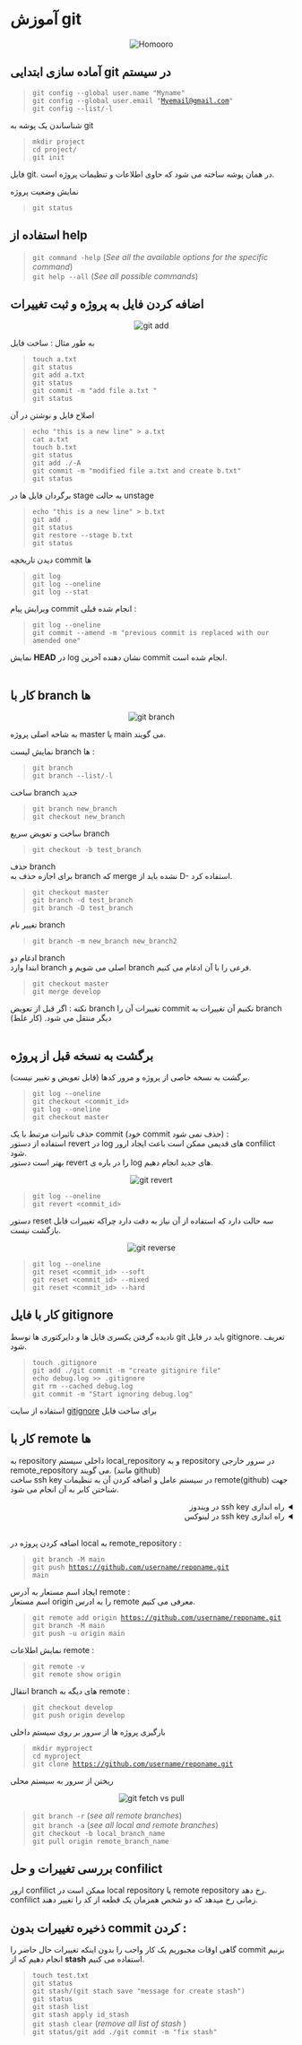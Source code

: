 # آموزش git

<div align="center">
  <img src="https://avatars.githubusercontent.com/u/129286738?s=200&v=4" alt="Homooro" style="width:auto;">
</div>

## آماده سازی ابتدایی git در سیستم
 
> <code>git config --global user.name "Myname"</code>  
> <code>git config --global user.email "Myemail@gmail.com"</code>  
> <code>git config --list/-l</code>  

<p>شناساندن یک پوشه به git</p>

> <code>mkdir project</code>  
> <code>cd project/</code>  
> <code>git init</code>  

فایل git. در همان پوشه ساخته می شود که حاوی اطلاعات و تنظیمات پروژه است.  

<p>نمایش وضعیت پروژه </p>  

> <code>git status</code>  

## استفاده از help  
> <code>git command -help</code>  (<em>See all the available options for the specific command</em>)  
> <code>git help --all</code>  (<em>See all possible commands</em>) 

## اضافه کردن فایل به پروژه و ثبت تغییرات

<div align="center">
  <img src="https://encrypted-tbn0.gstatic.com/images?q=tbn:ANd9GcTjUMKlOAdFOWaBW_Dk8Odg2AZipZo2b49RsvsKOeqPXLYC_8tvRH80Byc4HMu1rnaM714&usqp=CAU" alt="git add" style="width:auto;">
</div>  

به طور مثال : ساخت فایل  

> <code>touch a.txt</code>  
> <code>git status</code>  
> <code>git add a.txt</code>  
> <code>git status</code>  
> <code>git commit -m "add file a.txt "</code>  
> <code>git status</code>  

اصلاح فایل و نوشتن در آن  
> <code>echo "this is a new line" > a.txt</code>  
> <code>cat a.txt</code>    
> <code>touch b.txt</code>  
> <code>git status</code>  
> <code>git add ./-A</code>   
> <code>git commit -m "modified file a.txt and create b.txt"</code>  
> <code>git status</code>  

برگردان فایل ها در stage به حالت unstage

> <code>echo "this is a new line" > b.txt</code>     
> <code>git add .</code>  
> <code>git status</code>  
> <code>git restore --stage b.txt </code>  
> <code>git status</code>   

دیدن تاریخچه commit ها

> <code>git log</code>  
> <code>git log --oneline</code>  
> <code>git log --stat</code>  

ویرایش پیام commit انجام شده قبلی :   
> <code>git log --oneline</code>  
> <code>git commit --amend -m "previous commit is replaced with our amended one"</code>  

نمایش **HEAD** در log نشان دهنده آخرین commit انجام شده است.  
</br>  
## کار با branch ها

<div align="center">
  <img src="https://encrypted-tbn0.gstatic.com/images?q=tbn:ANd9GcTFKUtCq_zsUm4gX7FwWydZ99wzZLUDv0R45hgdoB3_5BAyEmbPt5qXPB7RzDRXfYBjTf0&usqp=CAU" alt="git branch" style="width:auto;">
</div>

به شاخه اصلی پروژه master یا main می گویند.  

نمایش لیست branch ها :  
> <code>git branch</code>  
> <code>git branch --list/-l</code>  

ساخت branch جدید  
> <code>git branch new_branch</code>  
> <code>git checkout new_branch</code>  

ساخت و تعویض سریع branch  
> <code>git checkout -b test_branch</code> 

حذف branch   
برای اجازه حذف به branch که merge نشده باید از D- استفاده کرد.  
> <code>git checkout master</code>   
> <code>git branch -d test_branch</code>  
> <code>git branch -D test_branch</code>  

تغییر نام branch  
> <code>git branch -m new_branch new_branch2</code>  

ادغام دو branch  
ابتدا وارد branch اصلی می شویم و branch فرعی را با آن ادغام می کنیم.  

> <code>git checkout master </code>   
> <code>git merge develop </code>  

نکته : اگر قبل از تعویض  branch تغییرات آن را commit نکنیم آن تغییرات به branch دیگر منتقل می شود. (کار غلط)  
</br>
## برگشت به نسخه قبل از پروژه  

برگشت به نسخه خاصی از پروژه و مرور کدها (قابل تعویض و تغییر نیست).  
> <code>git log --oneline </code>   
> <code>git checkout <commit_id> </code>  
> <code>git log --oneline </code>  
> <code>git checkout master </code>  

حذف تاثیرات مرتبط با یک commit (خود commit حذف نمی شود) :  
استفاده از دستور revert در log های قدیمی ممکن است باعث ایجاد ارور confilict شود.  
بهتر است دستور revert را در باره ی log های جدید انجام دهیم.  
<div align="center">
  <img src="https://encrypted-tbn0.gstatic.com/images?q=tbn:ANd9GcREslOV3MOQDtRqG21waIy_t9lHL0WQTDBlTeCxK-gTrCdHl9ZYXzb6e4JjTFQpAmRLUNE&usqp=CAU" alt="git revert" style="width:auto;">  
</div>  

> <code>git log --oneline </code>   
> <code>git revert <commit_id> </code>  

دستور reset سه حالت دارد که استفاده از آن نیاز به دقت دارد چراکه تغییرات قابل بازگشت نیست.  
<div align="center">
  <img src="https://www.bogotobogo.com/DevOps/SCM/Git/images/Hard_Reset/three-resets.png" alt="git reverse" style="width:auto;">
</div>  

> <code>git log --oneline </code>   
> <code>git reset <commit_id> --soft</code>  
> <code>git reset <commit_id>  --mixed</code>  
> <code>git reset <commit_id>  --hard</code>  

## کار با فایل gitignore  
نادیده گرفتن یکسری فایل ها و دایرکتوری ها توسط git باید در فایل gitignore. تعریف شود.  

> <code>touch .gitignore</code>  
> <code>git add ./git commit -m "create gitignire file"</code>   
> <code>echo debug.log >> .gitignore </code>  
> <code>git rm --cached debug.log </code>  
> <code>git commit -m "Start ignoring debug.log"</code>  

استفاده از سایت [gitignore](https://www.toptal.com/developers/gitignore) برای ساخت فایل 

## کار با remote ها  
به repository داخلی سیستم local_repository و به repository در سرور خارجی remote_repository می گویند. (مانند github)  
ساخت ssh key در سیستم عامل و اضافه کردن آن به تنظیمات remote(github) جهت شناختن کابر به آن انجام می شود.  

<details dir="rtl">
<summary>راه اندازی ssh key در ویندوز</summary>  
نرم افزار Command Prompt را باز کنید و دستور زیر را در آن تایپ کنید.</br>

> <code>ssh-keygen</code>

به صورت پیش فرض کلید SSh در مسیر C:\Users\your_username/.ssh/id_rsa. ذخیره می شود. برای تایید Enter بزنید.
سپس از شما درخواست میکند برای امنیت بیشتر یک پسورد وارد کنید در صورتی که نمی خواهید پسوردی وارد کنید کافیه دوباره enter بزنید.</br>
پس از ساخته شدن و ذخیره کردن کلید SSH به فولدر مربوطه مراجعه کنید. دو فایل در آن موجود است. فایل id_rsa که پسوندی ندارد و فایل id_rsa.pub که این فایل همان کلیدی است که روی سرورها برای احراز هویت آپلود می‌کنید. فایل اول در حقیقت کلید خصوصی است که می‌بایست از آن حفاظت کنید و در واقع نباید در اختیار کسی قرار بگیرد.</br>
حال وارد تنظیمات ریپازیتوری آنلاینتان شوید و افزودن ssh key را انتخاب کنید و سپس محتویات فایل id_rsa.pub را در آن بریزید.</br>

</details>


<details dir="rtl">
<summary>راه اندازی ssh key در لینوکس</summary>  
اولین مرحله برای تنظیم کلیدهای SSH در اوبونتو، ایجاد یک جفت کلید در ماشین کاربر یا همان کلاینت است:  

> <code>ssh-keygen</code>  

در این مرحله، باید اینتر (Enter) را فشار دهید تا جفت کلید SSH./ را در فضای پیش‌فرض دایرکتوری SSH ذخیره کنید.  همچنین، امکان تعیین مسیر جایگزین وجود دارد.</br>
سپس از شما درخواست میکند برای امنیت بیشتر یک پسورد وارد کنید در صورتی که نمی خواهید پسوردی وارد کنید کافیه دوباره enter بزنید.</br>
پس از اجرای دستور فوق، در آدرس ~/.ssh ، دو فایل id_rsa و id_rsa.pub ساخته می‌شوند که به ترتیب کلید خصوصی(private key) و کلید عمومی(public key) شما می‌باشند.</br>
حال وارد تنظیمات ریپازیتوری آنلاینتان شوید و افزودن ssh key را انتخاب کنید و سپس محتویات فایل id_rsa.pub را در آن بریزید. (دقت کنید که برای دسترسی به این قسمت لازم است که دسترسی مدیر یاadministrative priviledge داشته باشید.)</br>

</details>

</br>  

اضافه کردن پروژه در local به remote_repository :  
 
> <code>git branch -M main</code>   
> <code>git push https://github.com/username/reponame.git main</code>  

ایجاد اسم مستعار به آدرس remote :  
اسم مستعار origin را به ادرس remote معرفی می کنیم.  
> <code>git remote add origin https://github.com/username/reponame.git</code>  
> <code>git branch -M main</code>   
> <code>git push -u origin main</code>  

نمایش اطلاعات remote :  
> <code>git remote -v</code>  
> <code>git remote show origin </code>  

انتقال branch های دیگه به remote :  
> <code>git checkout develop</code>   
> <code>git push origin develop</code>  

بارگیری پروژه ها از سرور بر روی سیستم داخلی
> <code>mkdir myproject</code>  
> <code>cd myproject</code>   
> <code>git clone https://github.com/username/reponame.git </code>  

ریختن از سرور به سیستم محلی  

<div align="center">
  <img src="https://www.edureka.co/community/?qa=blob&qa_blobid=5756095483457844058" alt="git fetch vs pull" style="width:auto;">
</div>  

> <code>git branch -r</code> (<em>see all remote branches</em>)   
> <code>git branch -a</code> (<em>see all local and remote branches</em>)   
> <code>git checkout -b local_branch_name </code>   
> <code>git pull origin remote_branch_name</code>  
 

 ## بررسی تغییرات و حل confilict

ارور confilict ممکن است در local repository یا remote repository رخ دهد. confilict زمانی رخ میدهد که دو شخص همزمان یک قطعه از کد را تغییر دهند.  </br>
## ذخیره تغییرات بدون commit کردن :  
گاهی اوقات مجبوریم یک کار واجب را بدون اینکه تغییرات حال حاضر را commit بزنیم انجام دهیم که از <b>stash</b> استفاده می کنیم.  
> <code>touch test.txt</code>     
> <code>git status</code>   
> <code>git stash/(git stach save "message for create stash")</code>  
> <code>git status</code>     
> <code>git stash list</code>   
> <code>git stash apply id_stash</code>  
> <code>git stash clear</code> (<em>remove all list of stash </em>)  
> <code>git status/git add ./git commit -m "fix stash"</code>   


